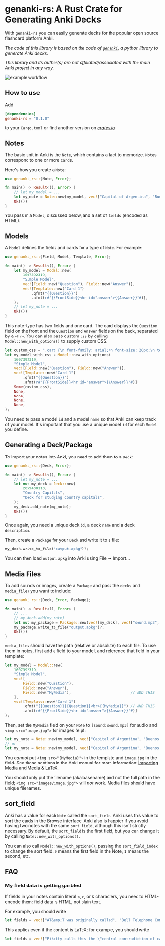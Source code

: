 # genanki-rs: A Rust Crate for Generating Anki Decks

With `genanki-rs` you can easily generate decks for the popular open source flashcard platform Anki.

*The code of this library is based on the code of [`genanki`](https://github.com/kerrickstaley/genanki), a python library to generate Anki decks.*

*This library and its author(s) are not affiliated/associated with the main Anki project in any way.*

![example workflow](https://github.com/yannickfunk/genanki-rs/actions/workflows/rust.yml/badge.svg)

## How to use
Add 
```toml
[dependencies]
genanki-rs = "0.1.0"
```
to your `Cargo.toml` or find another version on [*crates.io*](https://crates.io/crates/genanki-rs)

## Notes
The basic unit in Anki is the `Note`, which contains a fact to memorize. `Note`s correspond to one or more `Card`s.

Here's how you create a `Note`:

```rust
use genanki_rs::{Note, Error};

fn main() -> Result<(), Error> {
    // let my_model = ...
    let my_note = Note::new(my_model, vec!["Capital of Argentina", "Buenos Aires"])?;
    Ok(())
}
```

You pass in a `Model`, discussed below, and a set of `fields` (encoded as HTML).

## Models
A `Model` defines the fields and cards for a type of `Note`. For example:

```rust
use genanki_rs::{Field, Model, Template, Error};

fn main() -> Result<(), Error> {
    let my_model = Model::new(
        1607392319,
        "Simple Model",
        vec![Field::new("Question"), Field::new("Answer")],
        vec![Template::new("Card 1")
            .qfmt("{{Question}}")
            .afmt(r#"{{FrontSide}}<hr id="answer">{{Answer}}"#)],
    );
    // let my_note = ...
    Ok(())
}
```

This note-type has two fields and one card. The card displays the `Question` field on the front and the `Question` and
`Answer` fields on the back, separated by a `<hr>`. You can also pass custom `css` by calling `Model::new_with_options()` to supply custom
CSS.

```rust
let custom_css = ".card {\n font-family: arial;\n font-size: 20px;\n text-align: center;\n color: black;\n}\n";
let my_model_with_css = Model::new_with_options(
    1607392319,
    "Simple Model",
    vec![Field::new("Question"), Field::new("Answer")],
    vec![Template::new("Card 1")
        .qfmt("{{Question}}")
        .afmt(r#"{{FrontSide}}<hr id="answer">{{Answer}}"#)],
    Some(custom_css),
    None,
    None,
    None,
    None,
);
```

You need to pass a model `id` and a model `name` so that Anki can keep track of your model. It's important that you use a unique model `id`
for each `Model` you define.

## Generating a Deck/Package
To import your notes into Anki, you need to add them to a `Deck`:

```rust
use genanki_rs::{Deck, Error};

fn main() -> Result<(), Error> {
    // let my_note = ...
    let mut my_deck = Deck::new(
        2059400110,
        "Country Capitals",
        "Deck for studying country capitals",
    );
    my_deck.add_note(my_note);
    Ok(())
}
```

Once again, you need a unique deck `id`, a deck `name` and a deck `description`.

Then, create a `Package` for your `Deck` and write it to a file:

```rust
my_deck.write_to_file("output.apkg")?;
```

You can then load `output.apkg` into Anki using File -> Import...

## Media Files
To add sounds or images, create a `Package` and pass the `decks` and `media_files` you want to include:

```rust
use genanki_rs::{Deck, Error, Package};

fn main() -> Result<(), Error> {
    // ...
    // my_deck.add(my_note)
    let mut my_package = Package::new(vec![my_deck], vec!["sound.mp3", "images/image.jpg"])?;
    my_package.write_to_file("output.apkg")?;
    Ok(())
}
```

`media_files` should have the path (relative or absolute) to each file. To use them in notes, first add a field to your model, and reference that field in your template:

```rust
let my_model = Model::new(
    1607392319,
    "Simple Model",
    vec![
        Field::new("Question"),
        Field::new("Answer"),
        Field::new("MyMedia"),                           // ADD THIS
    ],
    vec![Template::new("Card 1")
        .qfmt("{{Question}}{{Question}}<br>{{MyMedia}}") // AND THIS
        .afmt(r#"{{FrontSide}}<hr id="answer">{{Answer}}"#)],
);
```

Then, set the `MyMedia` field on your `Note` to `[sound:sound.mp3]` for audio and `<img src="image.jpg">` for images (e.g):

```rust
let my_note = Note::new(my_model, vec!["Capital of Argentina", "Buenos Aires", "[sound:sound.mp3]"])?;
// or
let my_note = Note::new(my_model, vec!["Capital of Argentina", "Buenos Aires", r#"<img src="image.jpg">"#])?;
```

You *cannot* put `<img src="{MyMedia}">` in the template and `image.jpg` in the field. See these sections in the Anki manual for more information: [Importing Media](https://docs.ankiweb.net/#/importing?id=importing-media) and [Media & LaTeX](https://docs.ankiweb.net/#/templates/fields?id=media-amp-latex).

You should only put the filename (aka basename) and not the full path in the field; `<img src="images/image.jpg">` will *not* work. Media files should have unique filenames.

## sort_field
Anki has a value for each `Note` called the `sort_field`. Anki uses this value to sort the cards in the Browse
interface. Anki also is happier if you avoid having two notes with the same `sort_field`, although this isn't strictly
necessary. By default, the `sort_field` is the first field, but you can change it by calling `Note::new_with_options()`.

You can also call `Model::new_with_options()`, passing the `sort_field_index` to change the sort field. `0` means the first field in the Note, `1` means the second, etc.

## FAQ
### My field data is getting garbled
If fields in your notes contain literal `<`, `>`, or `&` characters, you need to HTML-encode them: field data is HTML, not plain text.

For example, you should write
```rust
let fields = vec!["AT&amp;T was originally called", "Bell Telephone Company"]
```

This applies even if the content is LaTeX; for example, you should write
```rust
let fields = vec!["Piketty calls this the \"central contradiction of capitalism\".", "[latex]r &gt; g[/latex]"]
```
